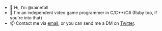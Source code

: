 - 👋 Hi, I’m @rainefall
- 👀 I'm an independent video game programmer in C/C++/C# (Ruby too, if you're into that)
- 📫 Contact me via [email](mailto:rileyraine01@gmail.com), or you can send me a DM on [Twitter](https://twitter.com/_rrainefall).

<!---
rainefall/rainefall is a ✨ special ✨ repository because its `README.md` (this file) appears on your GitHub profile.
You can click the Preview link to take a look at your changes.
--->
